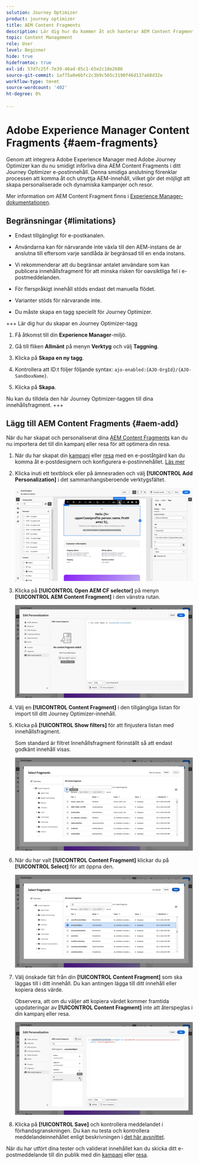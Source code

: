```yaml
---
solution: Journey Optimizer
product: journey optimizer
title: AEM Content Fragments
description: Lär dig hur du kommer åt och hanterar AEM Content Fragments
topic: Content Management
role: User
level: Beginner
hide: true
hidefromtoc: true
exl-id: 57d7c25f-7e39-46ad-85c1-65e2c18e2686
source-git-commit: 1af75a0e6bfc2c3b9c565c3190f46d137a68d32e
workflow-type: tm+mt
source-wordcount: '402'
ht-degree: 0%

---
```


# Adobe Experience Manager Content Fragments {#aem-fragments}

Genom att integrera Adobe Experience Manager med Adobe Journey Optimizer kan du nu smidigt införliva dina AEM Content Fragments i ditt Journey Optimizer e-postinnehåll. Denna smidiga anslutning förenklar processen att komma åt och utnyttja AEM-innehåll, vilket gör det möjligt att skapa personaliserade och dynamiska kampanjer och resor.

Mer information om AEM Content Fragment finns i [Experience Manager-dokumentationen](https://experienceleague.adobe.com/en/docs/experience-manager-cloud-service/content/sites/authoring/fragments/content-fragments).

## Begränsningar {#limitations}

* Endast tillgängligt för e-postkanalen.

* Användarna kan för närvarande inte växla till den AEM-instans de är anslutna till eftersom varje sandlåda är begränsad till en enda instans.

* Vi rekommenderar att du begränsar antalet användare som kan publicera innehållsfragment för att minska risken för oavsiktliga fel i e-postmeddelanden.

* För flerspråkigt innehåll stöds endast det manuella flödet.

* Varianter stöds för närvarande inte.

* Du måste skapa en tagg speciellt för Journey Optimizer.

+++ Lär dig hur du skapar en Journey Optimizer-tagg

   1. Få åtkomst till din **Experience Manager**-miljö.

   1. Gå till fliken **Allmänt** på menyn **Verktyg** och välj **Taggning**.

   1. Klicka på **Skapa en ny tagg**.

   1. Kontrollera att ID:t följer följande syntax: `ajo-enabled:{AJO-OrgId}/{AJO-SandboxName}`.

   1. Klicka på **Skapa**.

  Nu kan du tilldela den här Journey Optimizer-taggen till dina innehållsfragment.
+++

## Lägg till AEM Content Fragments {#aem-add}

När du har skapat och personaliserat dina [AEM Content Fragments](https://experienceleague.adobe.com/en/docs/experience-manager-cloud-service/content/sites/authoring/fragments/content-fragments) kan du nu importera det till din kampanj eller resa för att optimera din resa.

1. När du har skapat din [kampanj](../email/create-email.md) eller [resa](../email/create-email.md) med en e-poståtgärd kan du komma åt e-postdesignern och konfigurera e-postinnehållet. [Läs mer](../email/get-started-email-design.md)

1. Klicka inuti ett textblock eller på ämnesraden och välj **[!UICONTROL Add Personalization]** i det sammanhangsberoende verktygsfältet.

   ![](assets/aem_campaign_2.png)

1. Klicka på **[!UICONTROL Open AEM CF selector]** på menyn **[!UICONTROL AEM Content Fragment]** i den vänstra rutan.

   ![](assets/aem_campaign_3.png)

1. Välj en **[!UICONTROL Content Fragment]** i den tillgängliga listan för import till ditt Journey Optimizer-innehåll.

1. Klicka på **[!UICONTROL Show filters]** för att finjustera listan med innehållsfragment.

   Som standard är filtret Innehållsfragment förinställt så att endast godkänt innehåll visas.

   ![](assets/aem_campaign_4.png)

1. När du har valt **[!UICONTROL Content Fragment]** klickar du på **[!UICONTROL Select]** för att öppna den.

   ![](assets/aem_campaign_5.png)

1. Välj önskade fält från din **[!UICONTROL Content Fragment]** som ska läggas till i ditt innehåll. Du kan antingen lägga till ditt innehåll eller kopiera dess värde.

   Observera, att om du väljer att kopiera värdet kommer framtida uppdateringar av **[!UICONTROL Content Fragment]** inte att återspeglas i din kampanj eller resa.

   ![](assets/aem_campaign_6.png)

1. Klicka på **[!UICONTROL Save]** och kontrollera meddelandet i förhandsgranskningen. Du kan nu testa och kontrollera meddelandeinnehållet enligt beskrivningen i [det här avsnittet](../content-management/preview.md).

När du har utfört dina tester och validerat innehållet kan du skicka ditt e-postmeddelande till din publik med din [kampanj](../campaigns/review-activate-campaign.md) eller [resa](../building-journeys/publishing-the-journey.md).
